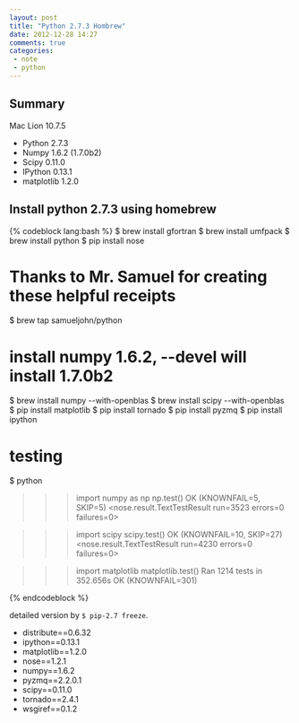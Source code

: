 ```yaml
---
layout: post
title: "Python 2.7.3 Hombrew"
date: 2012-12-28 14:27
comments: true
categories: 
 - note
 - python
---
```


## Summary
Mac Lion 10.7.5

* Python 2.7.3
* Numpy 1.6.2 (1.7.0b2)
* Scipy 0.11.0
* IPython 0.13.1
* matplotlib 1.2.0

<!-- more -->

## Install python 2.7.3 using homebrew

{% codeblock lang:bash %}
$ brew install gfortran
$ brew install umfpack
$ brew install python
$ pip install nose

# Thanks to Mr. Samuel for creating these helpful receipts
$ brew tap samueljohn/python
# install numpy 1.6.2, --devel will install 1.7.0b2
$ brew install numpy --with-openblas 
$ brew install scipy --with-openblas
$ pip install matplotlib
$ pip install tornado
$ pip install pyzmq
$ pip install ipython

# testing 
$ python
>>> import numpy as np
>>> np.test()
OK (KNOWNFAIL=5, SKIP=5)
<nose.result.TextTestResult run=3523 errors=0 failures=0>

>>> import scipy
>>> scipy.test()
OK (KNOWNFAIL=10, SKIP=27)
<nose.result.TextTestResult run=4230 errors=0 failures=0>

>>> import matplotlib
>>> matplotlib.test()
Ran 1214 tests in 352.656s
OK (KNOWNFAIL=301)

{% endcodeblock %}


detailed version by `$ pip-2.7 freeze`.

* distribute==0.6.32
* ipython==0.13.1
* matplotlib==1.2.0
* nose==1.2.1
* numpy==1.6.2
* pyzmq==2.2.0.1
* scipy==0.11.0
* tornado==2.4.1
* wsgiref==0.1.2